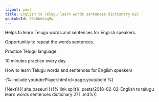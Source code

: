 ```yaml
---
layout: post
title: English to Telugu learn words sentences dictionary 893 
youtubeId: Y9sOWmSoqMw
---
```

 
 
Helps to learn Telugu words and sentences for English speakers.

Opportunitiy to repeat the words sentences. 

Practice Telugu language. 
 
10 minutes practice every day. 
 
How to learn Telugu words and sentences for English speakers 
 
{% include youtubePlayer.html id=page.youtubeId %}
 
 
[Next]({{ site.baseurl }}{% link  split1/_posts/2018-02-02-English to telugu learn words sentences dictionary 271 .md%})
 
